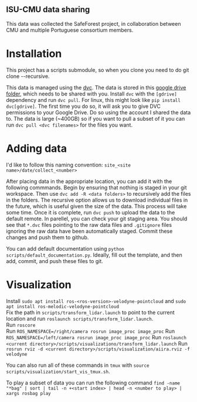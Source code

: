 ## ISU-CMU data sharing
This data was collected the SafeForest project, in collaboration between CMU and multiple Portuguese consortium members.

# Installation
This project has a scripts submodule, so when you clone you need to do git clone --recursive.

This data is managed using the [dvc](https://dvc.org/). The data is stored in this [google drive folder](https://drive.google.com/drive/folders/1ZoxMD42sFr_EF5Ykfag2DdlOvfz9OT57), which needs to be shared with you. Install `dvc` with the `[gdrive]` dependency and run `dvc pull`. For linux, this might look like `pip install dvc[gdrive]`. The first time you do so, it will ask you to give DVC permissions to your Google Drive. Do so using the account I shared the data to. The data is large (~400GB) so if you want to pull a subset of it you can run `dvc pull <dvc filenames>` for the files you want. 

# Adding data
I'd like to follow this naming convention:
`site_<site name>/date/collect_<number>`

After placing data in the appropriate location, you can add it with the following commmands. Begin by ensuring that nothing is staged in your git workspace. Then use `dvc add -R <data folders>` to recursively add the files in the folders. The recursive option allows us to download individual files in the future, which is useful given the size of the data. This process will take some time. Once it is complete, run `dvc push` to upload the data to the default remote. In parellel, you can check your git staging area. You should see that `*.dvc` files pointing to the raw data files and `.gitignore` files ignoring the raw data have been automatically staged. Commit these changes and push them to github.

You can add default documentation using `python scripts/default_documentation.py`. Ideally, fill out the template, and then add, commit, and push these files to git.

# Visualization
Install `sudo apt install ros-<ros-version>-velodyne-pointcloud` and `sudo apt install ros-melodic-velodyne-pointcloud`  
Fix the path in `scripts/transform_lidar.launch` to point to the current location and run `roslaunch scripts/transform_lidar.launch`.  
Run `roscore`  
Run `ROS_NAMESPACE=/right/camera rosrun image_proc image_proc`
Run `ROS_NAMESPACE=/left/camera rosrun image_proc image_proc`
Run `roslaunch <current directory>/scripts/visualizationo/transform_lidar.launch`
Run `rosrun rviz -d <current directory>/scripts/visualization/aiira.rviz -f velodyne`  

You can also run all of these commands in `tmux` with `source scripts/visualization/start_vis_tmux.sh`.   

To play a subset of data you can run the following command
`find -name "*bag" | sort | tail -n +<start index> | head -n <number to play> | xargs rosbag play`
